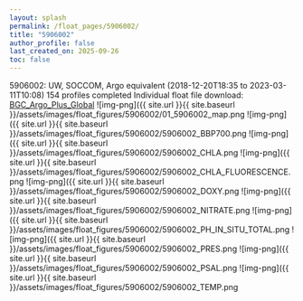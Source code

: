 ```yaml
---
layout: splash
permalink: /float_pages/5906002/
title: "5906002"
author_profile: false
last_created_on: 2025-09-26
toc: false
---
```

 
5906002: UW, SOCCOM, Argo equivalent (2018-12-20T18:35 to 2023-03-11T10:08)
154 profiles completed
Individual float file download: [BGC_Argo_Plus_Global](https://ftp.soest.hawaii.edu/bgc_argo_plus/Individual_Floats/outliers_removed/5906002_Sprof_processed.nc)
![img-png]({{ site.url }}{{ site.baseurl }}/assets/images/float_figures/5906002/01_5906002_map.png
![img-png]({{ site.url }}{{ site.baseurl }}/assets/images/float_figures/5906002/5906002_BBP700.png
![img-png]({{ site.url }}{{ site.baseurl }}/assets/images/float_figures/5906002/5906002_CHLA.png
![img-png]({{ site.url }}{{ site.baseurl }}/assets/images/float_figures/5906002/5906002_CHLA_FLUORESCENCE.png
![img-png]({{ site.url }}{{ site.baseurl }}/assets/images/float_figures/5906002/5906002_DOXY.png
![img-png]({{ site.url }}{{ site.baseurl }}/assets/images/float_figures/5906002/5906002_NITRATE.png
![img-png]({{ site.url }}{{ site.baseurl }}/assets/images/float_figures/5906002/5906002_PH_IN_SITU_TOTAL.png
![img-png]({{ site.url }}{{ site.baseurl }}/assets/images/float_figures/5906002/5906002_PRES.png
![img-png]({{ site.url }}{{ site.baseurl }}/assets/images/float_figures/5906002/5906002_PSAL.png
![img-png]({{ site.url }}{{ site.baseurl }}/assets/images/float_figures/5906002/5906002_TEMP.png

